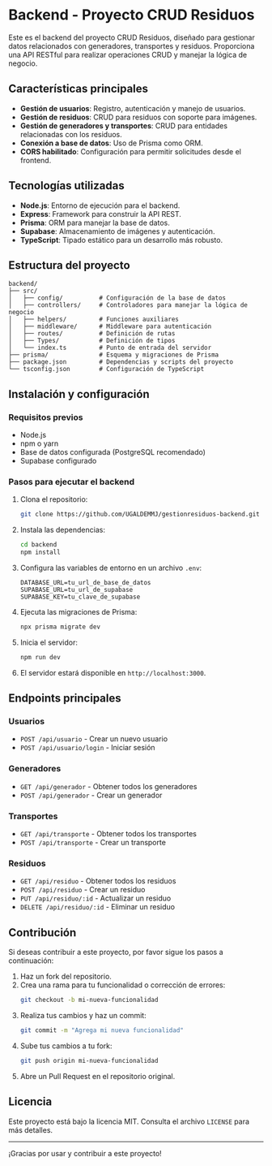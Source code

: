 # Backend - Proyecto CRUD Residuos

Este es el backend del proyecto CRUD Residuos, diseñado para gestionar datos relacionados con generadores, transportes y residuos. Proporciona una API RESTful para realizar operaciones CRUD y manejar la lógica de negocio.

## Características principales

- **Gestión de usuarios**: Registro, autenticación y manejo de usuarios.
- **Gestión de residuos**: CRUD para residuos con soporte para imágenes.
- **Gestión de generadores y transportes**: CRUD para entidades relacionadas con los residuos.
- **Conexión a base de datos**: Uso de Prisma como ORM.
- **CORS habilitado**: Configuración para permitir solicitudes desde el frontend.

## Tecnologías utilizadas

- **Node.js**: Entorno de ejecución para el backend.
- **Express**: Framework para construir la API REST.
- **Prisma**: ORM para manejar la base de datos.
- **Supabase**: Almacenamiento de imágenes y autenticación.
- **TypeScript**: Tipado estático para un desarrollo más robusto.

## Estructura del proyecto

```
backend/
├── src/
│   ├── config/          # Configuración de la base de datos
│   ├── controllers/     # Controladores para manejar la lógica de negocio
│   ├── helpers/         # Funciones auxiliares
│   ├── middleware/      # Middleware para autenticación
│   ├── routes/          # Definición de rutas
│   ├── Types/           # Definición de tipos
│   └── index.ts         # Punto de entrada del servidor
├── prisma/              # Esquema y migraciones de Prisma
├── package.json         # Dependencias y scripts del proyecto
└── tsconfig.json        # Configuración de TypeScript
```

## Instalación y configuración

### Requisitos previos

- Node.js
- npm o yarn
- Base de datos configurada (PostgreSQL recomendado)
- Supabase configurado

### Pasos para ejecutar el backend

1. Clona el repositorio:
   ```bash
   git clone https://github.com/UGALDEMMJ/gestionresiduos-backend.git
   ```

2. Instala las dependencias:
   ```bash
   cd backend
   npm install
   ```

3. Configura las variables de entorno en un archivo `.env`:
   ```env
   DATABASE_URL=tu_url_de_base_de_datos
   SUPABASE_URL=tu_url_de_supabase
   SUPABASE_KEY=tu_clave_de_supabase
   ```

4. Ejecuta las migraciones de Prisma:
   ```bash
   npx prisma migrate dev
   ```

5. Inicia el servidor:
   ```bash
   npm run dev
   ```

6. El servidor estará disponible en `http://localhost:3000`.

## Endpoints principales

### Usuarios
- `POST /api/usuario` - Crear un nuevo usuario
- `POST /api/usuario/login` - Iniciar sesión

### Generadores
- `GET /api/generador` - Obtener todos los generadores
- `POST /api/generador` - Crear un generador

### Transportes
- `GET /api/transporte` - Obtener todos los transportes
- `POST /api/transporte` - Crear un transporte

### Residuos
- `GET /api/residuo` - Obtener todos los residuos
- `POST /api/residuo` - Crear un residuo
- `PUT /api/residuo/:id` - Actualizar un residuo
- `DELETE /api/residuo/:id` - Eliminar un residuo

## Contribución

Si deseas contribuir a este proyecto, por favor sigue los pasos a continuación:

1. Haz un fork del repositorio.
2. Crea una rama para tu funcionalidad o corrección de errores:
   ```bash
   git checkout -b mi-nueva-funcionalidad
   ```
3. Realiza tus cambios y haz un commit:
   ```bash
   git commit -m "Agrega mi nueva funcionalidad"
   ```
4. Sube tus cambios a tu fork:
   ```bash
   git push origin mi-nueva-funcionalidad
   ```
5. Abre un Pull Request en el repositorio original.

## Licencia

Este proyecto está bajo la licencia MIT. Consulta el archivo `LICENSE` para más detalles.

---

¡Gracias por usar y contribuir a este proyecto!
